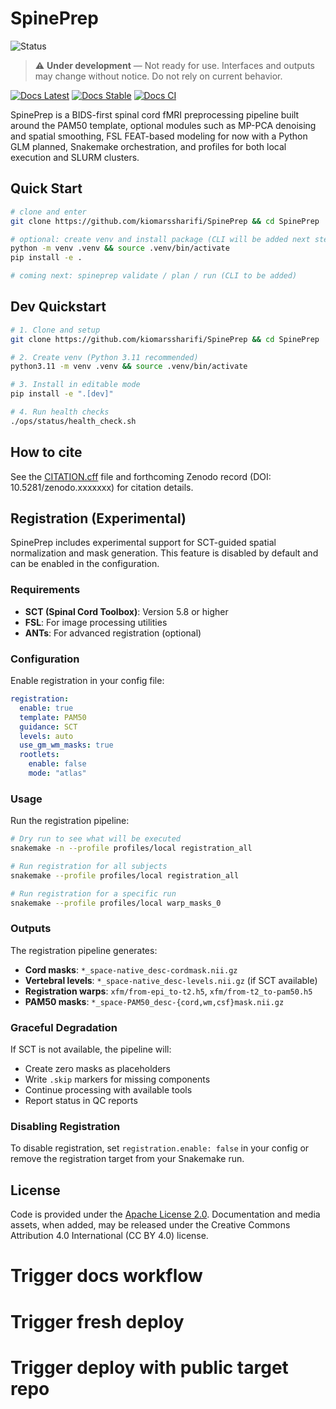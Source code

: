 # SpinePrep

![Status](https://img.shields.io/badge/status-UNDER_DEVELOPMENT-orange)

> ⚠️ **Under development** — Not ready for use. Interfaces and outputs may change without notice. Do not rely on current behavior.

[![Docs Latest](https://img.shields.io/badge/docs-latest-blue)](https://spineprep.github.io/)
[![Docs Stable](https://img.shields.io/badge/docs-stable-brightgreen)](https://spineprep.github.io/stable/)
[![Docs CI](https://github.com/spineprep/SpinePrep/actions/workflows/docs.yml/badge.svg)](https://github.com/spineprep/SpinePrep/actions/workflows/docs.yml)

SpinePrep is a BIDS-first spinal cord fMRI preprocessing pipeline built around the PAM50 template, optional modules such as MP-PCA denoising and spatial smoothing, FSL FEAT-based modeling for now with a Python GLM planned, Snakemake orchestration, and profiles for both local execution and SLURM clusters.

## Quick Start

```bash
# clone and enter
git clone https://github.com/kiomarssharifi/SpinePrep && cd SpinePrep

# optional: create venv and install package (CLI will be added next step)
python -m venv .venv && source .venv/bin/activate
pip install -e .

# coming next: spineprep validate / plan / run (CLI to be added)
```

## Dev Quickstart

```bash
# 1. Clone and setup
git clone https://github.com/kiomarssharifi/SpinePrep && cd SpinePrep

# 2. Create venv (Python 3.11 recommended)
python3.11 -m venv .venv && source .venv/bin/activate

# 3. Install in editable mode
pip install -e ".[dev]"

# 4. Run health checks
./ops/status/health_check.sh
```

## How to cite

See the [CITATION.cff](./CITATION.cff) file and forthcoming Zenodo record (DOI: 10.5281/zenodo.xxxxxxx) for citation details.

## Registration (Experimental)

SpinePrep includes experimental support for SCT-guided spatial normalization and mask generation. This feature is disabled by default and can be enabled in the configuration.

### Requirements

- **SCT (Spinal Cord Toolbox)**: Version 5.8 or higher
- **FSL**: For image processing utilities
- **ANTs**: For advanced registration (optional)

### Configuration

Enable registration in your config file:

```yaml
registration:
  enable: true
  template: PAM50
  guidance: SCT
  levels: auto
  use_gm_wm_masks: true
  rootlets:
    enable: false
    mode: "atlas"
```

### Usage

Run the registration pipeline:

```bash
# Dry run to see what will be executed
snakemake -n --profile profiles/local registration_all

# Run registration for all subjects
snakemake --profile profiles/local registration_all

# Run registration for a specific run
snakemake --profile profiles/local warp_masks_0
```

### Outputs

The registration pipeline generates:

- **Cord masks**: `*_space-native_desc-cordmask.nii.gz`
- **Vertebral levels**: `*_space-native_desc-levels.nii.gz` (if SCT available)
- **Registration warps**: `xfm/from-epi_to-t2.h5`, `xfm/from-t2_to-pam50.h5`
- **PAM50 masks**: `*_space-PAM50_desc-{cord,wm,csf}mask.nii.gz`

### Graceful Degradation

If SCT is not available, the pipeline will:
- Create zero masks as placeholders
- Write `.skip` markers for missing components
- Continue processing with available tools
- Report status in QC reports

### Disabling Registration

To disable registration, set `registration.enable: false` in your config or remove the registration target from your Snakemake run.

## License

Code is provided under the [Apache License 2.0](./LICENSE). Documentation and media assets, when added, may be released under the Creative Commons Attribution 4.0 International (CC BY 4.0) license.
# Trigger docs workflow
# Trigger fresh deploy
# Trigger deploy with public target repo
